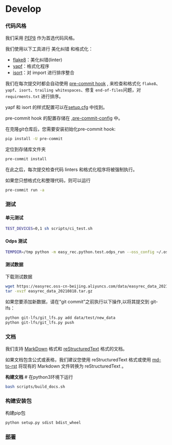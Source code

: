 # Develop

### 代码风格

我们采用 [PEP8](https://www.python.org/dev/peps/pep-0008/) 作为首选代码风格。

我们使用以下工具进行 美化纠错 和格式化：

- [flake8](http://flake8.pycqa.org/en/latest/)：美化纠错(linter)
- [yapf](https://github.com/google/yapf)：格式化程序
- [isort](https://github.com/timothycrosley/isort)：对 import 进行排序整合

我们在每次提交时都会自动使用 [pre-commit hook](https://pre-commit.com/) , 来检查和格式化 `flake8`、`yapf`、`isort`、`trailing whitespaces`、修复 `end-of-files`问题，对 `requirments.txt` 进行排序。

yapf 和 isort 的样式配置可以在[setup.cfg](setup.cfg) 中找到。

pre-commit hook 的配置存储在 [.pre-commit-config](.pre-commit-config.yaml) 中。

在克隆git仓库后，您需要安装初始化pre-commit hook:

```bash
pip install -U pre-commit
```

定位到存储库文件夹

```bash
pre-commit install
```

在此之后，每次提交检查代码 linters 和格式化程序将被强制执行。

如果您只想格式化和整理代码，则可以运行

```bash
pre-commit run -a
```

### 测试

#### 单元测试

```bash
TEST_DEVICES=0,1 sh scripts/ci_test.sh
```

#### Odps 测试

```bash
TEMPDIR=/tmp python -m easy_rec.python.test.odps_run --oss_config ~/.ossutilconfig [--odps_config {ODPS_CONFIG} --algo_project {ALOG_PROJ}  --arn acs:ram::xxx:role/yyy TestPipelineOnOdps.*]
```

#### 测试数据

下载测试数据

```bash
wget https://easyrec.oss-cn-beijing.aliyuncs.com/data/easyrec_data_20210818.tar.gz
tar -xvzf easyrec_data_20210818.tar.gz
```

如果您要添加新数据，请在“git commit”之前执行以下操作,以将其提交到 git-lfs：

```bash
python git-lfs/git_lfs.py add data/test/new_data
python git-lfs/git_lfs.py push
```

### 文档

我们支持 [MarkDown](https://guides.github.com/features/mastering-markdown/) 格式和 [reStructuredText](https://www.sphinx-doc.org/en/master/usage/restructuredtext/index.html) 格式的文档。

如果文档包含公式或表格，我们建议您使用 reStructuredText 格式或使用
[md-to-rst](https://cloudconvert.com/md-to-rst) 将现有的 Markdown 文件转换为 reStructuredText 。

**构建文档** # 在python3环境下运行

```bash
bash scripts/build_docs.sh
```

### 构建安装包

构建pip包

```bash
python setup.py sdist bdist_wheel
```

### [部署](./release.md)

